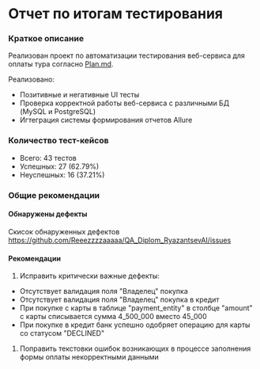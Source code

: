 # Отчет по итогам тестирования
### Краткое описание
Реализован проект по автоматизации тестирования веб-сервиса для оплаты тура согласно [Plan.md](Plan.md).

Реализовано:
* Позитивные и негативные UI тесты
* Проверка корректной работы веб-сервиса с различными БД (MySQL и PostgreSQL)
* Игтеграция системы формирования отчетов Allure

### Количество тест-кейсов
* Всего: 43 тестов
* Успешных: 27 (62.79%)
* Неуспешных: 16 (37.21%)

### Общие рекомендации
#### Обнаружены дефекты
Скисок обнаруженных дефектов https://github.com/Reeezzzzaaaaa/QA_Diplom_RyazantsevAI/issues

#### Рекомендации
1. Исправить критически важные дефекты:
- Отсутствует валидация поля "Владелец" покупка
- Отсутствует валидация поля "Владелец" покупка в кредит
- При покупке с карты в таблице "payment_entity" в столбце "amount" с карты списывается сумма 4_500_000 вместо 45_000
- При покупке в кредит банк успешно одобряет операцию для карты со статусом "DECLINED"

1. Поправить текстовки ошибок возникающих в процессе заполнения формы оплаты некорректными данными

